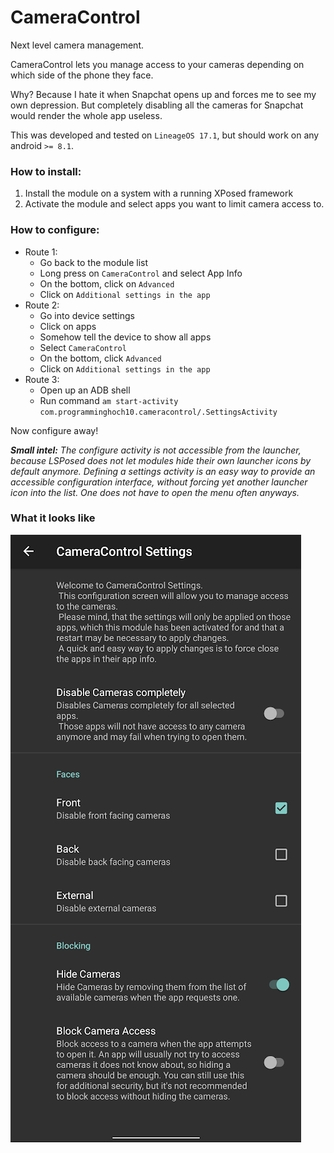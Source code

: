 # CameraControl
Next level camera management.

CameraControl lets you manage access to your cameras depending on which side of the phone they face.

Why? Because I hate it when Snapchat opens up and forces me to see my own depression. But completely disabling all the cameras for Snapchat would render the whole app useless.

This was developed and tested on `LineageOS 17.1`, but should work on any android `>= 8.1`.

### How to install:

1. Install the module on a system with a running XPosed framework
1. Activate the module and select apps you want to limit camera access to.

### How to configure:

- Route 1:
    - Go back to the module list
    - Long press on `CameraControl` and select App Info
    - On the bottom, click on `Advanced`
    - Click on `Additional settings in the app`
- Route 2:
    - Go into device settings
    - Click on apps
    - Somehow tell the device to show all apps
    - Select `CameraControl`
    - On the bottom, click `Advanced`
    - Click on `Additional settings in the app`
- Route 3:
    - Open up an ADB shell
    - Run command `am start-activity com.programminghoch10.cameracontrol/.SettingsActivity`

Now configure away!

___Small intel:__ The configure activity is not accessible from the launcher, 
because LSPosed does not let modules hide their own launcher icons by default anymore. 
Defining a settings activity is an easy way to provide an accessible configuration interface, 
without forcing yet another launcher icon into the list.
One does not have to open the menu often anyways._

### What it looks like
![Screenshot](screenshot.png)